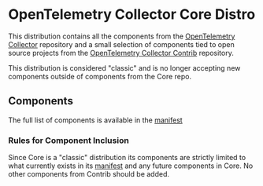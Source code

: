 # OpenTelemetry Collector Core Distro

This distribution contains all the components from the [OpenTelemetry Collector](https://github.com/open-telemetry/opentelemetry-collector) repository and a small selection of components tied to open source projects from the [OpenTelemetry Collector Contrib](https://github.com/open-telemetry/opentelemetry-collector-contrib) repository.

This distribution is considered "classic" and is no longer accepting new components outside of components from the Core repo.

## Components

The full list of components is available in the [manifest](manifest.yaml)

### Rules for Component Inclusion

Since Core is a "classic" distribution its components are strictly limited to what currently exists in its [manifest](manifest.yaml) and any future components in Core.
No other components from Contrib should be added.

